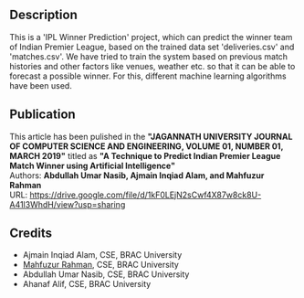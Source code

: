 ## Description
This is a 'IPL Winner Prediction' project, which can predict the winner team of Indian Premier League, based on the trained data set 'deliveries.csv' and 'matches.csv'.
We have tried to train the system based on previous match histories and other factors like venues, weather etc. so that it can be able to forecast a possible winner. For this, different machine learning algorithms have been used.

## Publication
This article has been pulished in the **"JAGANNATH UNIVERSITY JOURNAL OF COMPUTER SCIENCE AND ENGINEERING, VOLUME 01, NUMBER 01, MARCH 2019"** titled as **"A Technique to Predict Indian Premier League Match Winner using Artificial Intelligence"**  
Authors: **Abdullah Umar Nasib, Ajmain Inqiad Alam, and Mahfuzur Rahman**  
URL: https://drive.google.com/file/d/1kF0LEjN2sCwf4X87w8ck8U-A41l3WhdH/view?usp=sharing

## Credits
* Ajmain Inqiad Alam, CSE, BRAC University
* [Mahfuzur Rahman](https://mahfuzasif.github.io/), CSE, BRAC University
* Abdullah Umar Nasib, CSE, BRAC University
* Ahanaf Alif, CSE, BRAC University
